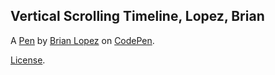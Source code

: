 Vertical Scrolling Timeline, Lopez, Brian
-----------------------------------------


A [Pen](http://codepen.io/B_code/pen/mRJWLz) by [Brian Lopez](http://codepen.io/B_code) on [CodePen](http://codepen.io/).

[License](http://codepen.io/B_code/pen/mRJWLz/license).